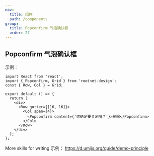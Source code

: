 ```yaml
---
nav:
  title: 组件
  path: /components
group:
  title: Popconfirm 气泡确认框
  order: 27
---
```


## Popconfirm 气泡确认框

示例：

```tsx
import React from 'react';
import { Popconfirm, Grid } from 'rootnet-design';
const { Row, Col } = Grid;

export default () => {
  return (
    <div>
      <Row gutter={[16, 16]}>
        <Col span={4}>
          <Popconfirm content={'你确定要关闭吗？'}>删除</Popconfirm>
        </Col>
      </Row>
    </div>
  );
};
```

More skills for writing 示例： https://d.umijs.org/guide/demo-principle
